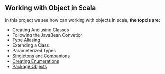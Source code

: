 Working with Object in Scala
---------------------------------
In this project we see how can working with objects in scala,  **the topcis are:**

* Creating And using Classes
* Following the JavaBean Convetion
* Type Aliasing
* Extending a Class
* Parameterized Types
* [Singletons](https://github.com/robsonoduarte/learn-scala/blob/master/pragmatic-scala/working-with-objects/src/main/scala/br/com/mystudies/scala/Singleton.scala) and [Companions](https://github.com/robsonoduarte/learn-scala/blob/master/pragmatic-scala/working-with-objects/src/main/scala/br/com/mystudies/scala/CompanionObjects.scala)
* [Creating Enumerations](https://github.com/robsonoduarte/learn-scala/blob/master/pragmatic-scala/working-with-objects/src/main/scala/br/com/mystudies/scala/currencies/Currency.scala) 
* [Package Objects](https://github.com/robsonoduarte/learn-scala/blob/master/pragmatic-scala/working-with-objects/src/main/scala/br/com/mystudies/scala/currencies/package.scala)
